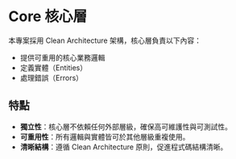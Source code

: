 # Core 核心層

本專案採用 Clean Architecture 架構，核心層負責以下內容：

- 提供可重用的核心業務邏輯
- 定義實體（Entities）
- 處理錯誤（Errors）

## 特點

- **獨立性**：核心層不依賴任何外部層級，確保高可維護性與可測試性。
- **可重用性**：所有邏輯與實體皆可於其他層級重複使用。
- **清晰結構**：遵循 Clean Architecture 原則，促進程式碼結構清晰。
